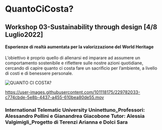 # QuantoCiCosta?

## Workshop 03-Sustainability through design [4/8 Luglio2022]
#### Esperienze di realtà aumentata per la valorizzazione del World Heritage


L’obiettivo è proprio quello di allenarsi ed imparare ad assumere un comportamento sostenibile e riflettere sulle nostre azioni quotidiane, cercando di capire quanto ci costa fare un sacrificio per l’ambiente, a livello di costi e di benessere personale.

![QUANTO CI COSTA?](https://user-images.githubusercontent.com/101118175/229779849-54985608-638e-4f82-8cda-03e5c947118b.jpg)


https://user-images.githubusercontent.com/101118175/229782033-c774cbde-5e8b-4437-a455-610bea80de55.mov


### International Telematic University Uninettuno_Professori: Alessandro Pollini e Gianandrea Giacobone Tutor: Alessia Valgimigli_Progetto di Terenzi Arianna e Dolci Sara



